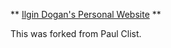 
** [Ilgin Dogan's Personal Website](https://ilgindgn.github.io) **

This was forked from Paul Clist. 
